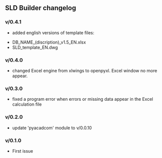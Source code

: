 ## SLD Builder changelog

### v/0.4.1
* added english versions of template files: 
 - DB_NAME_(discription)_v1.5_EN.xlsx
 - SLD_template_EN.dwg
### v/0.4.0
* changed Excel engine from xlwings to openpyxl. Excel window no more appear.

### v/0.3.0
* fixed a program error when errors or missing data appear in the Excel calculation file 

### v/0.2.0
* update 'pyacadcom' module to v/0.0.10

### v/0.1.0
* First issue
